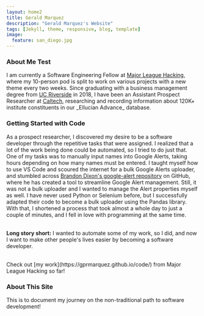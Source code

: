 ```yaml
---
layout: home2
title: Gerald Marquez
description: "Gerald Marquez's Website"
tags: [Jekyll, theme, responsive, blog, template]
image:
  feature: san_diego.jpg
---
```


<h3>About Me Test</h3>
I am currently a Software Engineering Fellow at <a href="https://fellowship.mlh.io/" target="_blank">Major League Hacking</a>, where my 10-person pod is split to work on various projects with a new theme every two weeks. Since graduating with a business management degree from <a href="https://business.ucr.edu/" target="_blank">UC Riverside</a> in 2018, I have been an Assistant Prospect Researcher at <a href="https://breakthrough.caltech.edu/" target="_blank">Caltech</a>, researching and recording information about 120K+ institute constituents in our _Ellucian Advance_ database.

<br />
<h3>Getting Started with Code</h3>
As a prospect researcher, I discovered my desire to be a software developer through the repetitive tasks that were assigned. I realized that a lot of the work being done could be automated, so I tried to do just that. One of my tasks was to manually input names into Google Alerts, taking hours depending on how many names must be entered. I taught myself how to use VS Code and scoured the internet for a bulk Google Alerts uploader, and stumbled across <a href="https://github.com/9b/google-alerts" target="_blank">Brandon Dixon's google-alert repository</a> on GitHub, where he has created a tool to streamline Google Alert management. Still, it was not a bulk uploader and I wanted to manage the Alert properties myself as well. I have never used Python or Selenium before, but I successfully adapted their code to become a bulk uploader using the Pandas library. With that, I shortened a process that took almost a whole day to just a couple of minutes, and I fell in love with programming at the same time. 
<br /><br />

**Long story short:** I wanted to automate some of my work, so I did, and now I want to make other people's lives easier by becoming a software developer.

<br />
Check out [my work](https://gprmarquez.github.io/code/) from Major League Hacking so far!

<h3>About This Site</h3>
This is to document my journey on the non-traditional path to software development!
